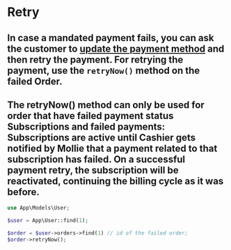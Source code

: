 # Retry

In case a mandated payment fails, you can ask the customer to [update the payment method](06-customer.html#updating-customer-payment-method) and then retry the payment.
For retrying the payment, use the `retryNow()`  method on the failed Order.
---
The retryNow() method can only be used for order that have failed payment status
Subscriptions and failed payments:
Subscriptions are active until Cashier gets notified by Mollie that a payment related to that subscription has failed. On a successful payment retry, the subscription will be reactivated, continuing the billing cycle as it was before.
---
```php
use App\Models\User;

$user = App\User::find(1);

$order = $user->orders->find(1) // id of the failed order;
$order->retryNow();
```
